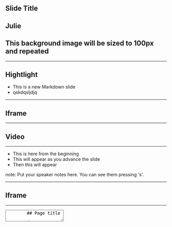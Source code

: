 ##  Slide Title



<section data-background-image="https://images8.alphacoders.com/609/thumb-1920-609301.jpg">
	<h2>Julie</h2>
</section>

<section data-background-image="https://images8.alphacoders.com/609/thumb-1920-609301.jpg" data-background-size="100px" data-background-repeat="repeat">
	<h2>This background image will be sized to 100px and repeated</h2>
</section>


---

## Hightlight

* This is a new Markdown slide 
* qskdqsljdjq <!-- .element: class="fragment highlight-red" -->


---

<section data-background-iframe="https://slides.com" data-background-interactive>
	<h2>Iframe</h2>
</section>

---

<section data-background-video="https://s3.amazonaws.com/static.slid.es/site/homepage/v1/homepage-video-editor.mp4,https://s3.amazonaws.com/static.slid.es/site/homepage/v1/homepage-video-editor.webm" data-background-video-loop data-background-video-muted>
	<h2>Video</h2>
</section>

---

* This is here from the beginning
* This will appear as you advance the slide <!-- .element: class="fragment" -->
* Then this will appear <!-- .element: class="fragment" -->

note:
    Put your speaker notes here.
    You can see them pressing 's'.

---

<section data-background-iframe="http://pitest.org" data-background-interactive>
	<h2>Iframe</h2>
</section>

---

<section data-markdown>
	<textarea data-template>
		## Page title

		A paragraph with some text and a [link](http://hakim.se).
	</textarea>
</section>


---

<section>
  <iframe class="stretch" data-src="http://pitest.org"></iframe>
</section>


---

# Fragments

<section>
	<p class="fragment grow">grow</p>
	<p class="fragment shrink">shrink</p>
	<p class="fragment fade-out">fade-out</p>
	<p class="fragment fade-up">fade-up (also down, left and right!)</p>
	<p class="fragment current-visible">visible only once</p>
	<p class="fragment highlight-current-blue">blue only once</p>
	<p class="fragment highlight-red">highlight-red</p>
	<p class="fragment highlight-green">highlight-green</p>
	<p class="fragment highlight-blue">highlight-blue</p>
</section>

-  highlight-red <!-- .element: class="fragment highlight-red" -->


